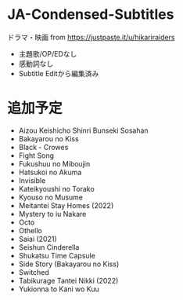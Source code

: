 # JA-Condensed-Subtitles
ドラマ・映画 from https://justpaste.it/u/hikariraiders
- 主題歌/OP/EDなし
- 感動詞なし
- Subtitle Editから編集済み
# 追加予定
- Aizou Keishicho Shinri Bunseki Sosahan
- Bakayarou no Kiss
- Black - Crowes
- Fight Song
- Fukushuu no Miboujin
- Hatsukoi no Akuma
- Invisible
- Kateikyoushi no Torako
- Kyouso no Musume
- Meitantei Stay Homes (2022)
- Mystery to iu Nakare
- Octo
- Othello
- Saiai (2021)
- Seishun Cinderella
- Shukatsu Time Capsule
- Side Story (Bakayarou no Kiss)
- Switched
- Tabikurage Tantei Nikki (2022)
- Yukionna to Kani wo Kuu



